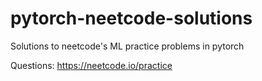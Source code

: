 # pytorch-neetcode-solutions

Solutions to neetcode's ML practice problems in pytorch

Questions: https://neetcode.io/practice
